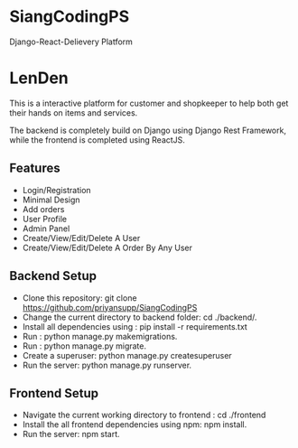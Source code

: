 # SiangCodingPS
Django-React-Delievery Platform
# LenDen

This is a interactive platform for customer and shopkeeper to help both get their hands on items and services.

The backend is completely build on Django using Django Rest Framework, while the frontend is completed using ReactJS.

## Features
+ Login/Registration
+ Minimal Design
+ Add orders
+ User Profile
+ Admin Panel
+ Create/View/Edit/Delete A User
+ Create/View/Edit/Delete A Order By Any User

## Backend Setup
+ Clone this repository: git clone https://github.com/priyansupp/SiangCodingPS
+ Change the current directory to backend folder: cd ./backend/.
+ Install all dependencies using : pip install -r requirements.txt
+ Run : python manage.py makemigrations.
+ Run : python manage.py migrate.
+ Create a superuser: python manage.py createsuperuser
+ Run the server: python manage.py runserver.

## Frontend Setup
+ Navigate the current working directory to frontend : cd ./frontend
+ Install the all frontend dependencies using npm: npm install.
+ Run the server: npm start.
